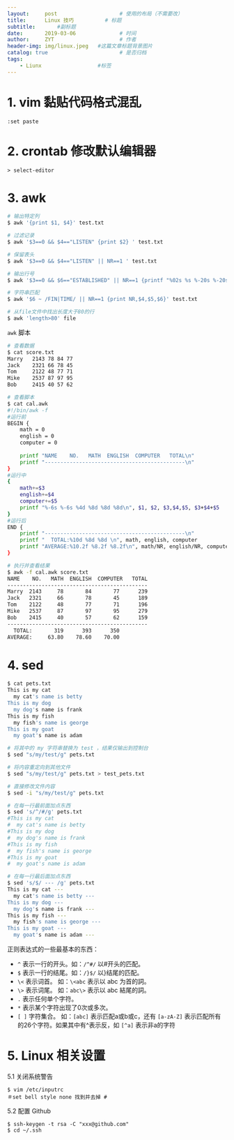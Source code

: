 ```yaml
---
layout:     post                    # 使用的布局（不需要改）
title:      Linux 技巧          # 标题 
subtitle:       #副标题
date:       2019-03-06              # 时间
author:     ZYT                     # 作者
header-img: img/linux.jpeg   #这篇文章标题背景图片
catalog: true                       # 是否归档
tags:
    - Liunx                  #标签
---
```


# 1. vim 黏贴代码格式混乱

```
:set paste
```

# 2. crontab 修改默认编辑器

```
> select-editor
```

# 3. awk

``` bash
# 输出特定列
$ awk '{print $1, $4}' test.txt

# 过滤记录
$ awk '$3==0 && $4=="LISTEN" {print $2} ' test.txt

# 保留表头
$ awk '$3==0 && $4=="LISTEN" || NR==1 ' test.txt

# 输出行号
$ awk '$3==0 && $6=="ESTABLISHED" || NR==1 {printf "%02s %s %-20s %-20s %s\n",NR, FNR, $4,$5,$6}' test.txt

# 字符串匹配
$ awk '$6 ~ /FIN|TIME/ || NR==1 {print NR,$4,$5,$6}' test.txt

# 从file文件中找出长度大于80的行
$ awk 'length>80' file
```

`awk` 脚本

``` bash
# 查看数据
$ cat score.txt
Marry   2143 78 84 77
Jack    2321 66 78 45
Tom     2122 48 77 71
Mike    2537 87 97 95
Bob     2415 40 57 62

# 查看脚本
$ cat cal.awk
#!/bin/awk -f
#运行前
BEGIN {
    math = 0
    english = 0
    computer = 0
 
    printf "NAME    NO.   MATH  ENGLISH  COMPUTER   TOTAL\n"
    printf "---------------------------------------------\n"
}
#运行中
{
    math+=$3
    english+=$4
    computer+=$5
    printf "%-6s %-6s %4d %8d %8d %8d\n", $1, $2, $3,$4,$5, $3+$4+$5
}
#运行后
END {
    printf "---------------------------------------------\n"
    printf "  TOTAL:%10d %8d %8d \n", math, english, computer
    printf "AVERAGE:%10.2f %8.2f %8.2f\n", math/NR, english/NR, computer/NR
}

# 执行并查看结果
$ awk -f cal.awk score.txt
NAME    NO.   MATH  ENGLISH  COMPUTER   TOTAL
---------------------------------------------
Marry  2143     78       84       77      239
Jack   2321     66       78       45      189
Tom    2122     48       77       71      196
Mike   2537     87       97       95      279
Bob    2415     40       57       62      159
---------------------------------------------
  TOTAL:       319      393      350
AVERAGE:     63.80    78.60    70.00
```

# 4. sed

``` bash
$ cat pets.txt
This is my cat
  my cat's name is betty
This is my dog
  my dog's name is frank
This is my fish
  my fish's name is george
This is my goat
  my goat's name is adam

# 将其中的 my 字符串替换为 test ，结果仅输出到控制台
$ sed "s/my/test/g" pets.txt

# 将内容重定向到其他文件
$ sed "s/my/test/g" pets.txt > test_pets.txt

# 直接修改文件内容
$ sed -i "s/my/test/g" pets.txt

# 在每一行最前面加点东西
$ sed 's/^/#/g' pets.txt
#This is my cat
#  my cat's name is betty
#This is my dog
#  my dog's name is frank
#This is my fish
#  my fish's name is george
#This is my goat
#  my goat's name is adam

# 在每一行最后面加点东西
$ sed 's/$/ --- /g' pets.txt
This is my cat ---
  my cat's name is betty ---
This is my dog ---
  my dog's name is frank ---
This is my fish ---
  my fish's name is george ---
This is my goat ---
  my goat's name is adam ---
```

正则表达式的一些最基本的东西：

- `^` 表示一行的开头。如：`/^#/` 以#开头的匹配。
- `$` 表示一行的结尾。如：`/}$/` 以}结尾的匹配。
- `\<` 表示词首。 如：`\<abc` 表示以 abc 为首的詞。
- `\>` 表示词尾。 如：`abc\>` 表示以 abc 結尾的詞。
- `.` 表示任何单个字符。
- `*` 表示某个字符出现了0次或多次。
- `[ ]` 字符集合。 如：`[abc]` 表示匹配a或b或c，还有 `[a-zA-Z]` 表示匹配所有的26个字符。如果其中有^表示反，如 `[^a]` 表示非a的字符

# 5. Linux 相关设置

5.1 关闭系统警告

```
$ vim /etc/inputrc
＃set bell style none 找到并去掉 #
```

5.2 配置 Github

```
$ ssh-keygen -t rsa -C "xxx@github.com"
$ cd ~/.ssh
 
```